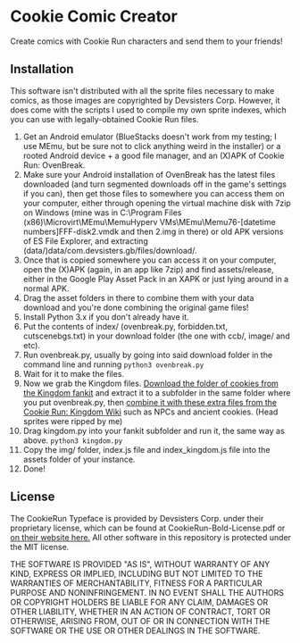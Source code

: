 # Cookie Comic Creator
Create comics with Cookie Run characters and send them to your friends!
## Installation
This software isn't distributed with all the sprite files necessary to make comics, as those images are copyrighted by Devsisters Corp. However, it does come with the scripts I used to compile my own sprite indexes, which you can use with legally-obtained Cookie Run files.
1. Get an Android emulator (BlueStacks doesn't work from my testing; I use MEmu, but be sure not to click anything weird in the installer) or a rooted Android device + a good file manager, and an (X)APK of Cookie Run: OvenBreak.
2. Make sure your Android installation of OvenBreak has the latest files downloaded (and turn segmented downloads off in the game's settings if you can), then get those files to somewhere you can access them on your computer, either through opening the virtual machine disk with 7zip on Windows (mine was in C:\Program Files (x86)\Microvirt\MEmu\MemuHyperv VMs\MEmu\Memu76-[datetime numbers]FFF-disk2.vmdk and then 2.img in there) or old APK versions of ES File Explorer, and extracting (data/)data/com.devsisters.gb/files/download/.
3. Once that is copied somewhere you can access it on your computer, open the (X)APK (again, in an app like 7zip) and find assets/release, either in the Google Play Asset Pack in an XAPK or just lying around in a normal APK.
4. Drag the asset folders in there to combine them with your data download and you're done combining the original game files!
5. Install Python 3.x if you don't already have it.
6. Put the contents of index/ (ovenbreak.py, forbidden.txt, cutscenebgs.txt) in your download folder (the one with ccb/, image/ and etc).
7. Run ovenbreak.py, usually by going into said download folder in the command line and running `python3 ovenbreak.py`
8. Wait for it to make the files.
9. Now we grab the Kingdom files. [Download the folder of cookies from the Kingdom fankit](https://www.dropbox.com/sh/pkmdawhvj08rmxf/AAAT2UqHoRw1gfw239xaLiz1a/03.%20Cookie?dl=0) and extract it to a subfolder in the same folder where you put ovenbreak.py, then [combine it with these extra files from the Cookie Run: Kingdom Wiki](https://cdn.discordapp.com/attachments/577976955199029258/904863838351028234/wikifankit.zip) such as NPCs and ancient cookies. (Head sprites were ripped by me)
10. Drag kingdom.py into your fankit subfolder and run it, the same way as above. `python3 kingdom.py`
11. Copy the img/ folder, index.js file and index_kingdom.js file into the assets folder of your instance.
12. Done!
## License
The CookieRun Typeface is provided by Devsisters Corp. under their proprietary license, which can be found at CookieRun-Bold-License.pdf or [on their website here.](https://www.cookierunfont.com/static/download/License_ko_en.pdf) All other software in this repository is protected under the MIT license.

THE SOFTWARE IS PROVIDED "AS IS", WITHOUT WARRANTY OF ANY KIND, EXPRESS OR IMPLIED, INCLUDING BUT NOT LIMITED TO THE WARRANTIES OF MERCHANTABILITY, FITNESS FOR A PARTICULAR PURPOSE AND NONINFRINGEMENT. IN NO EVENT SHALL THE AUTHORS OR COPYRIGHT HOLDERS BE LIABLE FOR ANY CLAIM, DAMAGES OR OTHER LIABILITY, WHETHER IN AN ACTION OF CONTRACT, TORT OR OTHERWISE, ARISING FROM, OUT OF OR IN CONNECTION WITH THE SOFTWARE OR THE USE OR OTHER DEALINGS IN THE SOFTWARE.